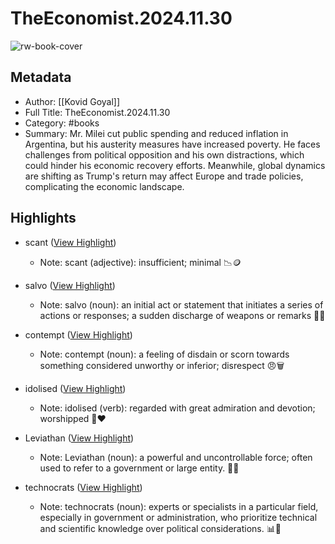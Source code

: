 # TheEconomist.2024.11.30

![rw-book-cover](https://readwise-assets.s3.amazonaws.com/media/reader/parsed_document_assets/245194303/BbG9A_s-Ei3I3RYqG5c43x7nZH1XlNqrZBxUDp468RM-cove_ziFzTF7.jpg)

## Metadata
- Author: [[Kovid Goyal]]
- Full Title: TheEconomist.2024.11.30
- Category: #books
- Summary: Mr. Milei cut public spending and reduced inflation in Argentina, but his austerity measures have increased poverty. He faces challenges from political opposition and his own distractions, which could hinder his economic recovery efforts. Meanwhile, global dynamics are shifting as Trump's return may affect Europe and trade policies, complicating the economic landscape.

## Highlights
- scant ([View Highlight](https://read.readwise.io/read/01je3wr426gkkwhe0qrqdrwcn4))
    - Note: scant (adjective): insufficient; minimal 📉🪙

- salvo ([View Highlight](https://read.readwise.io/read/01je3xzghz7f5f3e6mmvas8vf1))
    - Note: salvo (noun): an initial act or statement that initiates a series of actions or responses; a sudden discharge of weapons or remarks 🎯💥

- contempt ([View Highlight](https://read.readwise.io/read/01je60ev9kcd2ezgba89ebkh2g))
    - Note: contempt (noun): a feeling of disdain or scorn towards something considered unworthy or inferior; disrespect 😠🗑️

- idolised ([View Highlight](https://read.readwise.io/read/01je60f9xmvhsayrmfkr2y4x4x))
    - Note: idolised (verb): regarded with great admiration and devotion; worshipped 🥇❤️

- Leviathan ([View Highlight](https://read.readwise.io/read/01je60gyg18g22g9fczmhbwdfs))
    - Note: Leviathan (noun): a powerful and uncontrollable force; often used to refer to a government or large entity. 🌊🐉

- technocrats ([View Highlight](https://read.readwise.io/read/01je3nhth09wte64f1p7swcsd0))
    - Note: technocrats (noun): experts or specialists in a particular field, especially in government or administration, who prioritize technical and scientific knowledge over political considerations. 📊👔

